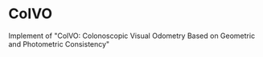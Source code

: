 # CoIVO
Implement of  "ColVO: Colonoscopic Visual Odometry Based on Geometric and Photometric Consistency"
